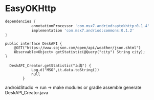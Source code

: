 # EasyOKHttp

```gradle
dependencies {
            annotationProcessor 'com.msx7.andriod:aptokhttp:0.1.4'
            implementation 'com.msx7.andriod:commons:0.1.2'
}
```

```demo
public interface DeskAPI {
    @GET("https://www.sojson.com/open/api/weather/json.shtml")
    Observable<Object> getStatistic(@Query("city") String city);
}
```
```
  DeskAPI_Creator.getStatistic("上海") {
            Log.d("MSG",it.data.toString())
            null
        }
```
androidStudio -> run -> make modules or  gradle assemble  generate DeskAPI_Creator.java
